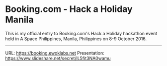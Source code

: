 Booking.com - Hack a Holiday Manila
===================

This is my official entry to Booking.com's Hack a Holiday hackathon event held in A Space Philippines, Manila, Philippines on 8-9 October 2016.

----------

URL: https://booking.ewoklabs.net
Presentation: https://www.slideshare.net/secret/lL5fit3NA0wamu
